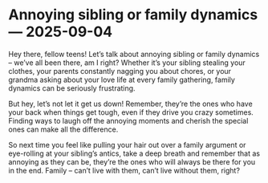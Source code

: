 # Annoying sibling or family dynamics — 2025-09-04

Hey there, fellow teens! Let’s talk about annoying sibling or family dynamics – we’ve all been there, am I right? Whether it’s your sibling stealing your clothes, your parents constantly nagging you about chores, or your grandma asking about your love life at every family gathering, family dynamics can be seriously frustrating. 

But hey, let’s not let it get us down! Remember, they’re the ones who have your back when things get tough, even if they drive you crazy sometimes. Finding ways to laugh off the annoying moments and cherish the special ones can make all the difference. 

So next time you feel like pulling your hair out over a family argument or eye-rolling at your sibling’s antics, take a deep breath and remember that as annoying as they can be, they’re the ones who will always be there for you in the end. Family – can’t live with them, can’t live without them, right?